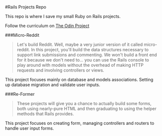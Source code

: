#Rails Projects Repo

This repo is where I save my small Ruby on Rails projects.

Follow the curriculum on [The Odin Project](http://www.theodinproject.com/ruby-on-rails)

###Micro-Reddit

>Let's build Reddit. Well, maybe a very junior version of it called micro-reddit. In this project, you'll build the data structures necessary to support link submissions and commenting. We won't build a front end for it because we don't need to... you can use the Rails console to play around with models without the overhead of making HTTP requests and involving controllers or views.

This project focuses mainly on database and models associations. Setting up database migration and validate user inputs.


###Re-Former

>These projects will give you a chance to actually build some forms, both using nearly-pure HTML and then graduating to using the helper methods that Rails provides.

This project focuses on creating form, managing controllers and routers to handle user input forms.





